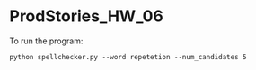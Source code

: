 # ProdStories_HW_06
To run the program:
```shell
python spellchecker.py --word repetetion --num_candidates 5
```
